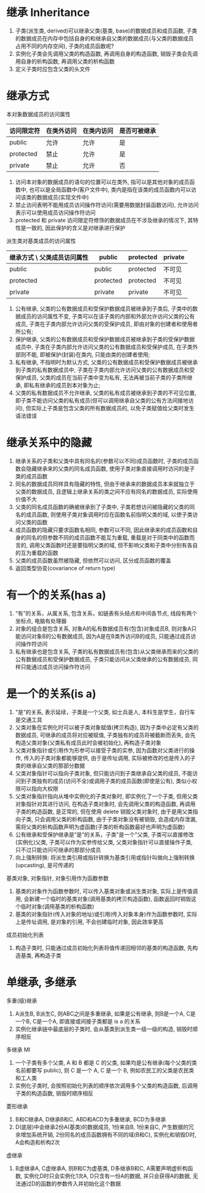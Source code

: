 # 继承 Inheritance

1. 子类(派生类, derived)可以继承父类(基类, base)的数据成员和成员函数, 子类的数据成员在内存中包括自身的和继承自父类的数据成员(与父类的数据成员占用不同的内存空间), 子类的成员函数呢?
2. 实例化子类会先调用父类的构造函数, 再调用自身的构造函数, 销毁子类会先调用自身的析构函数, 再调用父类的析构函数
3. 定义子类时应包含父类的头文件

# 继承方式

本对象数据成员的访问属性

| 访问限定符  | 在类外访问 | 在类内访问 | 是否可被继承 |
| ---------- | -------- | -------- | ---------- |
| public     | 允许      | 允许      | 是         |
| protected  | 禁止      | 允许      | 是         |
| private    | 禁止      | 允许      | 否         |

1. 访问本对象的数据成员的语句的位置可以在类外, 指可以是其他对象的成员函数中, 也可以是全局函数中(客户文件中), 类内是指在该类的成员函数内可以访问该类的数据成员(实现文件中)
2. 禁止访问表明不能用成员访问操作符访问(需要用数据封装函数访问), 允许访问表示可以使用成员访问操作符访问
3. protected 和 private 访问限定符修饰的数据成员在不涉及继承的情况下, 其特性是一致的, 因此保护的含义是对继承进行保护

派生类对基类成员的访问属性

| 继承方式 \ 父类成员访问属性 | public    | protected | private |
| ----------------------- | --------- | --------- | ------- |
| public                  | public    | protected | 不可见   |
| protected               | protected | protected | 不可见   |
| private                 | private   | private   | 不可见   |

1. 公有继承, 父类的公有数据成员和受保护数据成员被继承到子类后, 子类中的数据成员的访问属性不变, 子类可以在该子类的内部和外部允许访问父类的公有成员, 子类在子类内部允许访问父类的受保护成员, 即由对象的创建者和使用者所公有;
2. 保护继承, 父类的公有数据成员和受保护数据成员被继承到子类的受保护数据成员中, 子类在子类内部允许访问父类的公有数据成员和受保护成员, 在子类外部则不能, 即被保护(封装)在类内, 只能由类的创建者使用;
3. 私有继承, 不指明时为默认方式, 父类的公有数据成员和受保护数据成员被继承到子类的私有数据成员中, 子类在子类内部允许访问父类的公有数据成员和受保护成员, 父类的成员在当前子类中变为私有, 无法再被当前子类的子类所继承, 即私有继承的成员到本对象为止;
4. 父类的私有数据成员不允许继承, 父类的私有成员被继承到子类的不可见位置, 即子类不能访问父类的私有成员(但可以调用继承自父类的公有方法间接地访问), 但实际上子类是包含父类的所有数据成员的, 以免子类赋值给父类时发生语法错误

# 继承关系中的隐藏

1. 继承关系的子类和父类中具有同名的(参数可以不同)成员函数时, 子类的成员函数会隐藏继承来的父类的同名成员函数, 使用子类对象直接调用时访问的是子类的成员函数
2. 同名的数据成员同样具有隐藏的特性, 但由于继承来的数据成员本来就独立于父类的数据成员, 且逻辑上继承关系的类之间不应有同名的数据成员, 实际使用价值不大
3. 父类的同名成员函数的确被继承到了子类中, 子类若想访问被隐藏的父类的同名的成员函数, 则使用子类对象调用时应在函数名前指明父类的域, 以使子类访问父类的函数
4. 成员函数的隐藏只要求函数名相同, 参数可以不同, 因此继承来的成员函数和自身的同名的但参数不同的成员函数不能互为重载, 重载是对于同类中的函数而言的, 调用父类函数时还是要指明父类的域, 但不影响父类和子类中分别有各自的互为重载的函数
5. 父类的成员函数虽然被隐藏, 但依然可以访问, 区分成员函数的覆盖
6. 返回类型协变(covariance of return type)

# 有一个的关系(has a)

1. “有”的关系，从属关系, 包含关系，如链表有头结点和中间各节点, 线段有两个坐标点, 电脑有处理器
2. 对象的组合是包含关系, 对象A的私有数据成员有(包含)对象成员B, 则对象A只能访问对象B的公有数据成员, 因为A是在B类外访问B的成员, 只能通过成员访问操作符访问
3. 私有继承也是包含关系, 子类的私有数据成员有(包含)从父类继承而来的父类的公有数据成员和受保护数据成员, 子类只能访问从父类继承的公有数据成员, 同样只能通过成员访问操作符访问

# 是一个的关系(is a)

1. "是"的关系, 表示延续，子类是一个父类, 如士兵是人, 本科生是学生，自行车是交通工具
2. 父类对象在实例化时可以被子类对象赋值(拷贝构造), 因为子类中必定有父类的数据成员, 可继承的成员将对应被赋值, 子类独有的成员将被截断而丢失, 会先构造父类对象(父类私有成员此时会被初始化), 再构造子类对象
3. 父类对象指针或引用作为形参可以接受子类的实参, 因为函数对父类进行的操作, 传入的子类对象都能够提供, 由于是传址调用, 实际被修改的也是传入的子类的继承自父类的那部分数据
4. 父类对象指针可以指向子类对象, 但只能访问到子类继承自父类的成员, 不能访问到子类独有的成员(访问不全)或调用子类的成员函数(即使是公有), 类似小权限可以指向大权限
5. 父类对象指针指向从堆中实例化的子类对象时, 即实例化了一个子类, 但用父类对象指针对其进行访问, 在构造子类对象时, 会先调用父类的构造函数, 再调用子类的构造函数, 是正常的, 但在使用 delete 销毁父类对象时, 由于是用父类指向子类, 只会调用父类的析构函数, 由于子类对象没有被销毁, 会造成内存泄漏, 需将父类的析构函数声明为虚函数(子类的析构函数最好也声明为虚函数)
6. 公有继承和受保护继承是“是”的关系，子类"是一个"父类, 子类可以直接修改(实例化)父类, 子类可以作为实参传给父类, 父类对象指针可以直接操作子类, 只不过只能访问可继承的那部分成员
7. 向上强制转换: 将派生类引用或指针转换为基类引用或指针叫做向上强制转换(upcasting), 是可传递的

基类对象, 对象指针, 对象引用作为函数参数

1. 基类的对象作为函数参数时, 可以传入基类对象或派生类对象, 实际上是传值调用, 会新建一个临时的基类对象(调用基类的拷贝构造函数), 函数返回时销毁这个临时对象(调用基类的析构函数)
2. 基类的对象指针(传入对象的地址)或引用(传入对象本身)作为函数参数时, 实际上是传址调用, 是对象的引用, 不会创建临时对象, 因此效率更高

成员初始化列表

1. 构造子类时, 只能通过成员初始化列表将值传递回相邻的基类的构造函数, 先构造基类, 再构造子类

# 单继承, 多继承

多重(级)继承

1. A派生B, B派生C, 则ABC之间是多重继承, 如果是公有继承, 则B是一个A, C是一个B, C是一个A, 即直接或间接子类都是 is a 的关系
2. 实例化继承链中最底层的子类时, 会从基类到派生类一级一级的构造, 销毁时顺序相反

多继承 MI

1. 一个子类有多个父类, A 和 B 都是 C 的父类, 如果均是公有继承(每个父类的类名前都要写 public), 则 C 是一个 A, C 是一个 B, 例如农民工的父类是农民类和工人类
2. 实例化子类时, 会按照初始化列表的顺序依次调用多个父类的构造函数, 后调用子类的构造函数, 销毁时顺序相反

菱形继承

1. B和C继承A, D继承B和C, ABD和ACD为多重继承, BCD为多继承
2. D(底层)中会继承2份A(基类)的数据成员, 1份来自B, 1份来自C, 产生数据的冗余增加系统开销, 2份同名的成员函数拥有不同的域(B和C), 实例化和销毁D时, A会构造和析构2次

虚继承

1. B虚继承A, C虚继承A, 则B和C为虚基类, D多继承B和C, A需要声明虚析构函数, 实例化D时只会实例化1次A, D只含有一份A的数据, 并只会获得A的数据, 无法通过D的函数的参数传入并初始化这个数据
